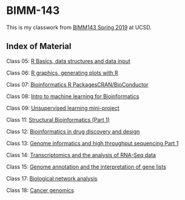# BIMM-143

This is my classwork from [BIMM143 Spring 2019](https://bioboot.github.io/bimm143_S19/) at UCSD.

## Index of Material

Class 05: [R Basics, data structures and data input](https://github.com/lgtran/bimm143/blob/master/class05/class05.md)

Class 06: [R graphics, generating plots with R](https://github.com/lgtran/bimm143/blob/master/class06/class06.md)

Class 07: [Bioinformatics R PackagesCRAN/BioConductor ](https://github.com/lgtran/bimm143/blob/master/class07/Class07.md)

Class 08: [Intro to machine learning for Bioinformatics](https://github.com/lgtran/bimm143/blob/master/class8/UKfoodsplot.md)

Class 09: [Unsupervised learning mini-project](https://github.com/lgtran/bimm143/blob/master/class09/class09.md)

Class 11: [Structural Bioinformatics (Part 1)](https://github.com/lgtran/bimm143/blob/master/class11/class11.md)

Class 12: [Bioinformatics in drug discovery and design](https://github.com/lgtran/bimm143/blob/master/class12/class12.md)

Class 13: [Genome informatics and high throughput sequencing Part 1](https://github.com/lgtran/bimm143/blob/master/class13/class13.md)

Class 14: [Transcriptomics and the analysis of RNA-Seq data]()

Class 15: [Genome annotation and the interpretation of gene lists](https://github.com/lgtran/bimm143/blob/master/class15/knit.md)

Class 17: [Biological network analysis](https://github.com/lgtran/bimm143/blob/master/class17/class17.md)

Class 18: [Cancer genomics](https://github.com/lgtran/bimm143/blob/master/class18/class18.md)
